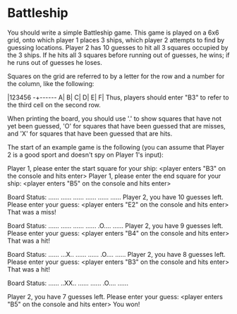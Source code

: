 # Battleship

You should write a simple Battleship game. This game is played on a 6x6 grid, onto which player 1 places 3 ships, 
which player 2 attempts to find by guessing locations. Player 2 has 10 guesses to hit all 3 squares occupied by the 3 ships. 
If he hits all 3 squares before running out of guesses, he wins; if he runs out of guesses he loses.

Squares on the grid are referred to by a letter for the row and a number for the column, like the following:

 |123456
-+------
A|
B|
C|
D|
E|
F|
Thus, players should enter "B3" to refer to the third cell on the second row.

When printing the board, you should use '.' to show squares that have not yet been guessed, 'O' for squares that have been guessed that are misses, and 'X' for squares that have been guessed that are hits.

The start of an example game is the following (you can assume that Player 2 is a good sport and doesn't spy on Player 1's input):

Player 1, please enter the start square for your ship: <player enters "B3" on the console and hits enter> Player 1, please enter the end square for your ship: <player enters "B5" on the console and hits enter>

Board Status:
......
......
......
......
......
......
Player 2, you have 10 guesses left.  Please enter your guess: <player enters "E2" on the console and hits enter>
That was a miss!

Board Status:
......
......
......
......
.O....
......
Player 2, you have 9 guesses left.  Please enter your guess: <player enters "B4" on the console and hits enter>
That was a hit!

Board Status:
......
...X..
......
......
.O....
......
Player 2, you have 8 guesses left.  Please enter your guess: <player enters "B3" on the console and hits enter>
That was a hit!

Board Status:
......
..XX..
......
......
.O....
......

Player 2, you have 7 guesses left.  Please enter your guess: <player enters "B5" on the console and hits enter>
You won!
